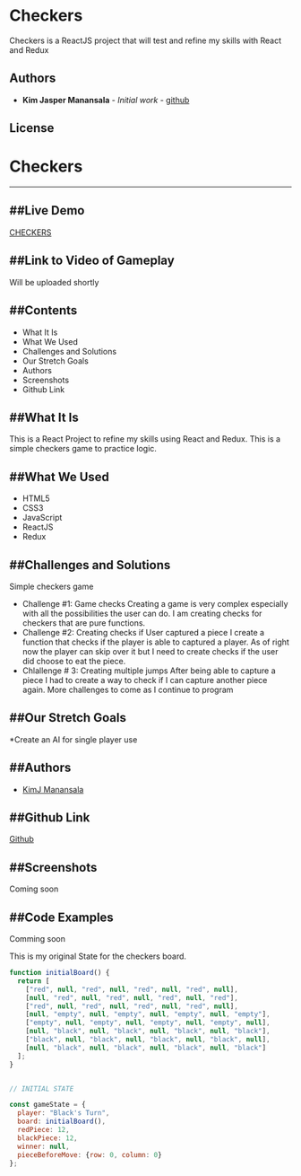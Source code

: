 # Checkers

Checkers is a ReactJS project that will test and refine my skills with React and Redux



<!-- ## Built With -->




## Authors

* **Kim Jasper Manansala** - *Initial work* - [github](https://github.com/KimjManansala)



## License



# Checkers
---

##Live Demo
---
<!-- [Space Balls](http://paigeniedringhaus.com/spaceBalls/) -->
[CHECKERS](https://kimjmanansala.github.io/checkers/)


##Link to Video of Gameplay
---
<!-- <a href="https://www.youtube.com/watch?v=_gJCeyrkUkM" target="_blank"><img src="http://img.youtube.com/vi/_gJCeyrkUkM/0.jpg" width="240" height="180" border="10" /></a> -->

Will be uploaded shortly

##Contents
--- 
 * What It Is
  * What We Used
  * Challenges and Solutions
  * Our Stretch Goals
  * Authors
  * Screenshots
  * Github Link

##What It Is
---
This is a React Project to refine my skills using React and Redux. This is a simple checkers game to practice logic.

##What We Used
---
  * HTML5
  * CSS3
  * JavaScript
  * ReactJS
  * Redux

##Challenges and Solutions
---
Simple checkers game

  * Challenge #1: Game checks
    Creating a game is very complex especially with all the possibilities the user can do. I am creating checks for checkers that are pure functions.
  * Challenge #2: Creating checks if User captured a piece
    I create a function that checks if the player is able to captured a player. As of right now the player can skip over it but I need to create checks if the user did choose to eat the piece.
  * Chlallenge # 3: Creating multiple jumps
    After being able to capture a piece I had to create a way to check if I can capture another piece again.
  More challenges to come as I continue to program



##Our Stretch Goals
--
  *Create an AI for single player use

##Authors
---
  * [KimJ Manansala](https://github.com/KimjManansala)

##Github Link
---
[Github](https://github.com/KimjManansala/checkers)

##Screenshots
---
Coming soon
<!-- Home Screen
![screen shot 2019-02-12 at 3 27 42 pm](https://user-images.githubusercontent.com/40606399/53651563-862ed100-3c0c-11e9-9b6c-c817c4fd6057.png) -->




##Code Examples
---
Comming soon

This is my original State for the checkers board.

```javascript
function initialBoard() {
  return [
    ["red", null, "red", null, "red", null, "red", null],
    [null, "red", null, "red", null, "red", null, "red"],
    ["red", null, "red", null, "red", null, "red", null],
    [null, "empty", null, "empty", null, "empty", null, "empty"],
    ["empty", null, "empty", null, "empty", null, "empty", null],
    [null, "black", null, "black", null, "black", null, "black"],
    ["black", null, "black", null, "black", null, "black", null],
    [null, "black", null, "black", null, "black", null, "black"]
  ];
}


// INITIAL STATE

const gameState = {
  player: "Black's Turn",
  board: initialBoard(),
  redPiece: 12,
  blackPiece: 12,
  winner: null,
  pieceBeforeMove: {row: 0, column: 0}
};


```
